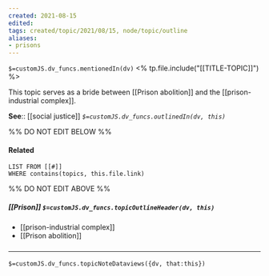 ```yaml
---
created: 2021-08-15
edited: 
tags: created/topic/2021/08/15, node/topic/outline
aliases:
- prisons
---
```

`$=customJS.dv_funcs.mentionedIn(dv)`
<% tp.file.include("[[TITLE-TOPIC]]") %>



This topic serves as a bride between [[Prison abolition]] and the [[prison-industrial complex]].

**See**:: [[social justice]]
*`$=customJS.dv_funcs.outlinedIn(dv, this)`*

%% DO NOT EDIT BELOW %%
#### Related 
```dataview
LIST FROM [[#]]
WHERE contains(topics, this.file.link)
```
%% DO NOT EDIT ABOVE %%
##### [[Prison]] `$=customJS.dv_funcs.topicOutlineHeader(dv, this)`
- [[prison-industrial complex]]
- [[Prison abolition]]

### <hr class="dataviews"/>

`$=customJS.dv_funcs.topicNoteDataviews({dv, that:this})`